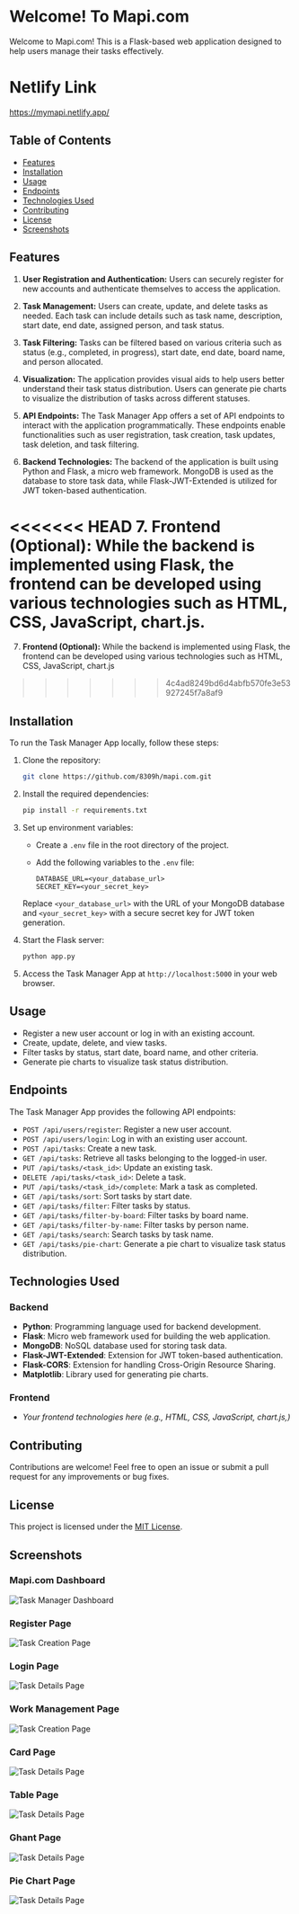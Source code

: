 # Welcome! To Mapi.com

Welcome to Mapi.com! This is a Flask-based web application designed to help users manage their tasks effectively.

# Netlify Link
https://mymapi.netlify.app/

## Table of Contents

- [Features](#features)
- [Installation](#installation)
- [Usage](#usage)
- [Endpoints](#endpoints)
- [Technologies Used](#technologies-used)
- [Contributing](#contributing)
- [License](#license)
- [Screenshots](#screenshots)

<!-- ## Features

- User registration and authentication
- Creating, updating, and deleting tasks
- Filtering tasks by various criteria (e.g., status, start date, board name)
- Generating pie charts to visualize task status distribution
Sure, here's a brief functionality overview that you can include in your repository:

--- -->

## Features


1. **User Registration and Authentication:** Users can securely register for new accounts and authenticate themselves to access the application.

2. **Task Management:** Users can create, update, and delete tasks as needed. Each task can include details such as task name, description, start date, end date, assigned person, and task status.

3. **Task Filtering:** Tasks can be filtered based on various criteria such as status (e.g., completed, in progress), start date, end date, board name, and person allocated.

4. **Visualization:** The application provides visual aids to help users better understand their task status distribution. Users can generate pie charts to visualize the distribution of tasks across different statuses.

5. **API Endpoints:** The Task Manager App offers a set of API endpoints to interact with the application programmatically. These endpoints enable functionalities such as user registration, task creation, task updates, task deletion, and task filtering.

6. **Backend Technologies:** The backend of the application is built using Python and Flask, a micro web framework. MongoDB is used as the database to store task data, while Flask-JWT-Extended is utilized for JWT token-based authentication.

<<<<<<< HEAD
7. **Frontend (Optional):** While the backend is implemented using Flask, the frontend can be developed using various technologies such as HTML, CSS, JavaScript, chart.js.
=======
7. **Frontend (Optional):** While the backend is implemented using Flask, the frontend can be developed using various technologies such as HTML, CSS, JavaScript, chart.js
>>>>>>> 4c4ad8249bd6d4abfb570fe3e53927245f7a8af9


## Installation

To run the Task Manager App locally, follow these steps:

1. Clone the repository:

   ```bash
   git clone https://github.com/8309h/mapi.com.git
   ```

2. Install the required dependencies:

   ```bash
   pip install -r requirements.txt
   ```

3. Set up environment variables:

   - Create a `.env` file in the root directory of the project.
   - Add the following variables to the `.env` file:

     ```plaintext
     DATABASE_URL=<your_database_url>
     SECRET_KEY=<your_secret_key>
     ```

   Replace `<your_database_url>` with the URL of your MongoDB database and `<your_secret_key>` with a secure secret key for JWT token generation.

4. Start the Flask server:

   ```bash
   python app.py
   ```

5. Access the Task Manager App at `http://localhost:5000` in your web browser.

## Usage

- Register a new user account or log in with an existing account.
- Create, update, delete, and view tasks.
- Filter tasks by status, start date, board name, and other criteria.
- Generate pie charts to visualize task status distribution.

## Endpoints

The Task Manager App provides the following API endpoints:

- `POST /api/users/register`: Register a new user account.
- `POST /api/users/login`: Log in with an existing user account.
- `POST /api/tasks`: Create a new task.
- `GET /api/tasks`: Retrieve all tasks belonging to the logged-in user.
- `PUT /api/tasks/<task_id>`: Update an existing task.
- `DELETE /api/tasks/<task_id>`: Delete a task.
- `PUT /api/tasks/<task_id>/complete`: Mark a task as completed.
- `GET /api/tasks/sort`: Sort tasks by start date.
- `GET /api/tasks/filter`: Filter tasks by status.
- `GET /api/tasks/filter-by-board`: Filter tasks by board name.
- `GET /api/tasks/filter-by-name`: Filter tasks by person name.
- `GET /api/tasks/search`: Search tasks by task name.
- `GET /api/tasks/pie-chart`: Generate a pie chart to visualize task status distribution.

## Technologies Used

### Backend

- **Python**: Programming language used for backend development.
- **Flask**: Micro web framework used for building the web application.
- **MongoDB**: NoSQL database used for storing task data.
- **Flask-JWT-Extended**: Extension for JWT token-based authentication.
- **Flask-CORS**: Extension for handling Cross-Origin Resource Sharing.
- **Matplotlib**: Library used for generating pie charts.

### Frontend

- *Your frontend technologies here (e.g., HTML, CSS, JavaScript, chart.js,)*

## Contributing

Contributions are welcome! Feel free to open an issue or submit a pull request for any improvements or bug fixes.

## License

This project is licensed under the [MIT License](LICENSE).


## Screenshots

### Mapi.com Dashboard

![Task Manager Dashboard](./Frontend/opscreen/screencapture-127-0-0-1-5502-Frontend-index-html-2024-02-17-13_15_54.png)

### Register Page

![Task Creation Page](./Frontend/opscreen/screencapture-127-0-0-1-5500-Frontend-pages-register-html-2024-02-16-15_06_49.png)

### Login Page

![Task Details Page](./Frontend/opscreen/screencapture-127-0-0-1-5500-Frontend-pages-login-html-2024-02-16-15_20_51.png)

### Work Management Page

![Task Creation Page](./Frontend/opscreen/screencapture-127-0-0-1-5500-Frontend-pages-wk-mngt-html-2024-02-16-14_48_08.png)

### Card Page

![Task Details Page](./Frontend/opscreen/screencapture-127-0-0-1-5500-Frontend-pages-wk-task-html-2024-02-16-15_08_00.png)

### Table Page

![Task Details Page](./Frontend/opscreen/screencapture-127-0-0-1-5500-Frontend-pages-wk-task-tab-html-2024-02-16-15_08_31.png)

### Ghant Page

![Task Details Page](./Frontend/opscreen/screencapture-127-0-0-1-5500-Frontend-pages-wk-task-chart-html-2024-02-16-15_09_45.png)

### Pie Chart Page

![Task Details Page](./Frontend/opscreen/screencapture-127-0-0-1-5500-Frontend-pages-wk-task-pie-html-2024-02-16-15_10_37.png)

